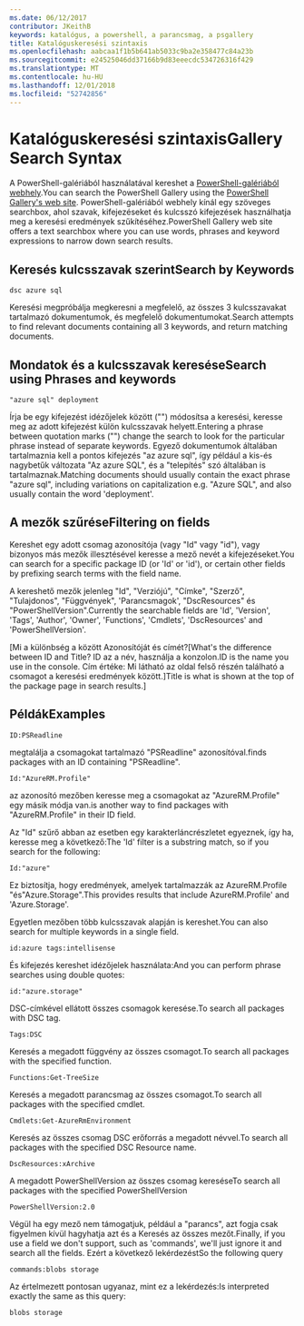 ```yaml
---
ms.date: 06/12/2017
contributor: JKeithB
keywords: katalógus, a powershell, a parancsmag, a psgallery
title: Katalóguskeresési szintaxis
ms.openlocfilehash: aabcaa1f1b5b641ab5033c9ba2e358477c84a23b
ms.sourcegitcommit: e24525046dd37166b9d83eeecdc534726316f429
ms.translationtype: MT
ms.contentlocale: hu-HU
ms.lasthandoff: 12/01/2018
ms.locfileid: "52742856"
---
```

# <a name="gallery-search-syntax"></a><span data-ttu-id="5cd2c-103">Katalóguskeresési szintaxis</span><span class="sxs-lookup"><span data-stu-id="5cd2c-103">Gallery Search Syntax</span></span>

<span data-ttu-id="5cd2c-104">A PowerShell-galériából használatával kereshet a [PowerShell-galériából webhely](https://www.powershellgallery.com/).</span><span class="sxs-lookup"><span data-stu-id="5cd2c-104">You can search the PowerShell Gallery using the [PowerShell Gallery's web site](https://www.powershellgallery.com/).</span></span>
<span data-ttu-id="5cd2c-105">PowerShell-galériából webhely kínál egy szöveges searchbox, ahol szavak, kifejezéseket és kulcsszó kifejezések használhatja meg a keresési eredmények szűkítéséhez.</span><span class="sxs-lookup"><span data-stu-id="5cd2c-105">PowerShell Gallery web site offers a text searchbox where you can use words, phrases and keyword expressions to narrow down search results.</span></span>

## <a name="search-by-keywords"></a><span data-ttu-id="5cd2c-106">Keresés kulcsszavak szerint</span><span class="sxs-lookup"><span data-stu-id="5cd2c-106">Search by Keywords</span></span>

    dsc azure sql

<span data-ttu-id="5cd2c-107">Keresési megpróbálja megkeresni a megfelelő, az összes 3 kulcsszavakat tartalmazó dokumentumok, és megfelelő dokumentumokat.</span><span class="sxs-lookup"><span data-stu-id="5cd2c-107">Search attempts to find relevant documents containing all 3 keywords, and return matching documents.</span></span>

## <a name="search-using-phrases-and-keywords"></a><span data-ttu-id="5cd2c-108">Mondatok és a kulcsszavak keresése</span><span class="sxs-lookup"><span data-stu-id="5cd2c-108">Search using Phrases and keywords</span></span>

    "azure sql" deployment

<span data-ttu-id="5cd2c-109">Írja be egy kifejezést idézőjelek között ("") módosítsa a keresési, keresse meg az adott kifejezést külön kulcsszavak helyett.</span><span class="sxs-lookup"><span data-stu-id="5cd2c-109">Entering a phrase between quotation marks ("") change the search to look for the particular phrase instead of separate keywords.</span></span>
<span data-ttu-id="5cd2c-110">Egyező dokumentumok általában tartalmaznia kell a pontos kifejezés "az azure sql", így például a kis-és nagybetűk változata "Az azure SQL", és a "telepítés" szó általában is tartalmaznak.</span><span class="sxs-lookup"><span data-stu-id="5cd2c-110">Matching documents should usually contain the exact phrase "azure sql", including variations on capitalization e.g. "Azure SQL", and also usually contain the word 'deployment'.</span></span>

## <a name="filtering-on-fields"></a><span data-ttu-id="5cd2c-111">A mezők szűrése</span><span class="sxs-lookup"><span data-stu-id="5cd2c-111">Filtering on fields</span></span>

<span data-ttu-id="5cd2c-112">Kereshet egy adott csomag azonosítója (vagy "Id" vagy "id"), vagy bizonyos más mezők illesztésével keresse a mező nevét a kifejezéseket.</span><span class="sxs-lookup"><span data-stu-id="5cd2c-112">You can search for a specific package ID (or 'Id' or 'id'), or certain other fields by prefixing search terms with the field name.</span></span>

<span data-ttu-id="5cd2c-113">A kereshető mezők jelenleg "Id", "Verziójú", "Címke", "Szerző", "Tulajdonos", "Függvények", 'Parancsmagok', "DscResources" és "PowerShellVersion".</span><span class="sxs-lookup"><span data-stu-id="5cd2c-113">Currently the searchable fields are 'Id', 'Version', 'Tags', 'Author', 'Owner', 'Functions', 'Cmdlets', 'DscResources' and 'PowerShellVersion'.</span></span>

<span data-ttu-id="5cd2c-114">[Mi a különbség a között Azonosítóját és címét?</span><span class="sxs-lookup"><span data-stu-id="5cd2c-114">[What's the difference between ID and Title?</span></span> <span data-ttu-id="5cd2c-115">ID az a név, használja a konzolon.</span><span class="sxs-lookup"><span data-stu-id="5cd2c-115">ID is the name you use in the console.</span></span> <span data-ttu-id="5cd2c-116">Cím értéke: Mi látható az oldal felső részén található a csomagot a keresési eredmények között.]</span><span class="sxs-lookup"><span data-stu-id="5cd2c-116">Title is what is shown at the top of the package page in search results.]</span></span>

## <a name="examples"></a><span data-ttu-id="5cd2c-117">Példák</span><span class="sxs-lookup"><span data-stu-id="5cd2c-117">Examples</span></span>

    ID:PSReadline
    
<span data-ttu-id="5cd2c-118">megtalálja a csomagokat tartalmazó "PSReadline" azonosítóval.</span><span class="sxs-lookup"><span data-stu-id="5cd2c-118">finds packages with an ID containing "PSReadline".</span></span>

    Id:"AzureRM.Profile"

<span data-ttu-id="5cd2c-119">az azonosító mezőben keresse meg a csomagokat az "AzureRM.Profile" egy másik módja van.</span><span class="sxs-lookup"><span data-stu-id="5cd2c-119">is another way to find packages with "AzureRM.Profile" in their ID field.</span></span>

<span data-ttu-id="5cd2c-120">Az "Id" szűrő abban az esetben egy karakterláncrészletet egyeznek, így ha, keresse meg a következő:</span><span class="sxs-lookup"><span data-stu-id="5cd2c-120">The 'Id' filter is a substring match, so if you search for the following:</span></span>

    Id:"azure"

<span data-ttu-id="5cd2c-121">Ez biztosítja, hogy eredmények, amelyek tartalmazzák az AzureRM.Profile "és"Azure.Storage".</span><span class="sxs-lookup"><span data-stu-id="5cd2c-121">This provides results that include AzureRM.Profile' and 'Azure.Storage'.</span></span>

<span data-ttu-id="5cd2c-122">Egyetlen mezőben több kulcsszavak alapján is kereshet.</span><span class="sxs-lookup"><span data-stu-id="5cd2c-122">You can also search for multiple keywords in a single field.</span></span> 

    id:azure tags:intellisense

<span data-ttu-id="5cd2c-123">És kifejezés kereshet idézőjelek használata:</span><span class="sxs-lookup"><span data-stu-id="5cd2c-123">And you can perform phrase searches using double quotes:</span></span>

    id:"azure.storage"

<span data-ttu-id="5cd2c-124">DSC-címkével ellátott összes csomagok keresése.</span><span class="sxs-lookup"><span data-stu-id="5cd2c-124">To search all packages with DSC tag.</span></span>

    Tags:DSC

<span data-ttu-id="5cd2c-125">Keresés a megadott függvény az összes csomagot.</span><span class="sxs-lookup"><span data-stu-id="5cd2c-125">To search all packages with the specified function.</span></span>

    Functions:Get-TreeSize

<span data-ttu-id="5cd2c-126">Keresés a megadott parancsmag az összes csomagot.</span><span class="sxs-lookup"><span data-stu-id="5cd2c-126">To search all packages with the specified cmdlet.</span></span>

    Cmdlets:Get-AzureRmEnvironment

<span data-ttu-id="5cd2c-127">Keresés az összes csomag DSC erőforrás a megadott névvel.</span><span class="sxs-lookup"><span data-stu-id="5cd2c-127">To search all packages with the specified DSC Resource name.</span></span>

    DscResources:xArchive

<span data-ttu-id="5cd2c-128">A megadott PowerShellVersion az összes csomag keresése</span><span class="sxs-lookup"><span data-stu-id="5cd2c-128">To search all packages with the specified PowerShellVersion</span></span>

    PowerShellVersion:2.0

<span data-ttu-id="5cd2c-129">Végül ha egy mező nem támogatjuk, például a "parancs", azt fogja csak figyelmen kívül hagyhatja azt és a Keresés az összes mezőt.</span><span class="sxs-lookup"><span data-stu-id="5cd2c-129">Finally, if you use a field we don't support, such as 'commands', we'll just ignore it and search all the fields.</span></span> <span data-ttu-id="5cd2c-130">Ezért a következő lekérdezést</span><span class="sxs-lookup"><span data-stu-id="5cd2c-130">So the following query</span></span>

    commands:blobs storage

<span data-ttu-id="5cd2c-131">Az értelmezett pontosan ugyanaz, mint ez a lekérdezés:</span><span class="sxs-lookup"><span data-stu-id="5cd2c-131">Is interpreted exactly the same as this query:</span></span>

    blobs storage
